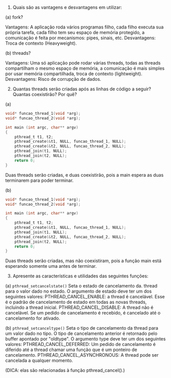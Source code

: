 1. Quais são as vantagens e desvantagens em utilizar:

(a) fork?

Vantagens: A aplicação roda vários programas filho, cada filho executa sua própria tarefa, cada filho tem seu espaço de memória protegido, a comunicação é feita por mecanismos: pipes, sinais, etc. Desvantagens: Troca de contexto (Heavyweight). 

(b) threads?

Vantagens: Uma só aplicação pode rodar várias threads, todas as threads compartilham o mesmo espaço de memória, a comunicação é mais simples por usar memória compartilhada, troca de contexto (lightweight). Desvantagens: Risco de corrupção de dados. 

2. Quantas threads serão criadas após as linhas de código a seguir? Quantas coexistirão? Por quê?

(a)

```C
void* funcao_thread_1(void *arg);
void* funcao_thread_2(void *arg);

int main (int argc, char** argv)
{
	pthread_t t1, t2;
	pthread_create(&t1, NULL, funcao_thread_1, NULL);
	pthread_create(&t2, NULL, funcao_thread_2, NULL);
	pthread_join(t1, NULL);
	pthread_join(t2, NULL);
	return 0;
}
```

Duas threads serão criadas, e duas coexistirão, pois a main espera as duas terminarem para poder terminar.

(b)
```C
void* funcao_thread_1(void *arg);
void* funcao_thread_2(void *arg);

int main (int argc, char** argv)
{
	pthread_t t1, t2;
	pthread_create(&t1, NULL, funcao_thread_1, NULL);
	pthread_join(t1, NULL);
	pthread_create(&t2, NULL, funcao_thread_2, NULL);
	pthread_join(t2, NULL);
	return 0;
}
```
Duas threads serão criadas, mas não coexistiram, pois a função main está esperando somente uma antes de terminar.

3. Apresente as características e utilidades das seguintes funções:

(a) `pthread_setcancelstate()`
Seta o estado de cancelamento da. thread para o valor dado no estado. O argumento de estado deve ter um dos seguintes valores: PTHREAD_CANCEL_ENABLE: a thread é cancelável. Esse é o padrão de cancelamento de estado em todas as novas threads, incluindo a thread inicial. PTHREAD_CANCEL_DISABLE: A thread não é cancelável. Se um pedido de cancelamento é recebido, é cancelado até o cancelamento for ativado.


(b) `pthread_setcanceltype()`
Seta o tipo de cancelamento da thread para um valor dado no tipo. O tipo de cancelamento anterior é retornado pelo buffer apontado por "oldtype". O argumento type deve ter um dos seguintes valores: PTHREAD_CANCEL_DEFERRED: Um pedido de cancelamento é diferido até a thread chamar uma função que é um ponteiro de cancelamento. PTHREAD_CANCEL_ASYNCHRONOUS: A thread pode ser cancelada a qualquer momento. 

(DICA: elas são relacionadas à função pthread_cancel().)
